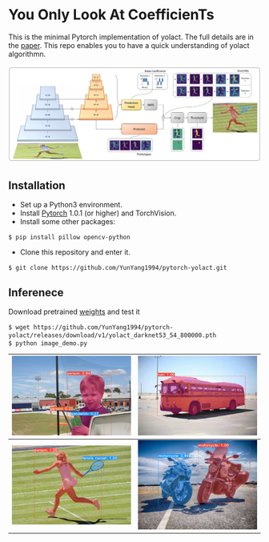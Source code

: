 # **Y**ou **O**nly **L**ook **A**t **C**oefficien**T**s
This is the minimal Pytorch implementation of yolact. The full details are in the [paper](https://arxiv.org/abs/1904.02689). This repo enables you to have a quick understanding of yolact algorithmn.

![image](./docs/network.png)

## Installation
 - Set up a Python3 environment.
 - Install [Pytorch](http://pytorch.org/) 1.0.1 (or higher) and TorchVision.
 - Install some other packages:
 
 ```Shell
 $ pip install pillow opencv-python
 ```
 - Clone this repository and enter it.
 
 ```Shell
 $ git clone https://github.com/YunYang1994/pytorch-yolact.git
 ```
 
## Inferenece
Download pretrained [weights](https://github.com/YunYang1994/pytorch-yolact/releases/download/v1/yolact_darknet53_54_800000.pth) and test it 

```Shell
$ wget https://github.com/YunYang1994/pytorch-yolact/releases/download/v1/yolact_darknet53_54_800000.pth
$ python image_demo.py
```

|![image](./docs/boy_detection.jpg)|![image](./docs/bus_detection.jpg)|
|---|---
|![image](./docs/yolact_example_1.png)|![image](./docs/yolact_example_0.png)
 
 
